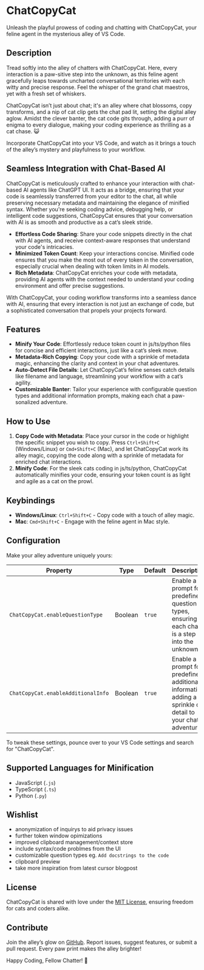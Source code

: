 # ChatCopyCat

Unleash the playful prowess of coding and chatting with ChatCopyCat, your feline agent in the mysterious alley of VS Code.

## Description

Tread softly into the alley of chatters with ChatCopyCat. Here, every interaction is a paw-sitive step into the unknown, as this feline agent gracefully leaps towards uncharted conversational territories with each witty and precise response. Feel the whisper of the grand chat maestros, yet with a fresh set of whiskers.

ChatCopyCat isn’t just about chat; it's an alley where chat blossoms, copy transforms, and a nip of cat clip gets the chat pad lit, setting the digital alley aglow. Amidst the clever banter, the cat code gits through, adding a purr of enigma to every dialogue, making your coding experience as thrilling as a cat chase. 😺

Incorporate ChatCopyCat into your VS Code, and watch as it brings a touch of the alley’s mystery and playfulness to your workflow.

## Seamless Integration with Chat-Based AI

ChatCopyCat is meticulously crafted to enhance your interaction with chat-based AI agents like ChatGPT UI. It acts as a bridge, ensuring that your code is seamlessly transferred from your editor to the chat, all while preserving necessary metadata and maintaining the elegance of minified syntax. Whether you're seeking coding advice, debugging help, or intelligent code suggestions, ChatCopyCat ensures that your conversation with AI is as smooth and productive as a cat’s sleek stride.

- **Effortless Code Sharing**: Share your code snippets directly in the chat with AI agents, and receive context-aware responses that understand your code's intricacies.
- **Minimized Token Count**: Keep your interactions concise. Minified code ensures that you make the most out of every token in the conversation, especially crucial when dealing with token limits in AI models.
- **Rich Metadata**: ChatCopyCat enriches your code with metadata, providing AI agents with the context needed to understand your coding environment and offer precise suggestions.

With ChatCopyCat, your coding workflow transforms into a seamless dance with AI, ensuring that every interaction is not just an exchange of code, but a sophisticated conversation that propels your projects forward.

## Features

- **Minify Your Code**: Effortlessly reduce token count in js/ts/python files for concise and efficient interactions, just like a cat’s sleek move.
- **Metadata-Rich Copying**: Copy your code with a sprinkle of metadata magic, enhancing the clarity and context in your chat adventures.
- **Auto-Detect File Details**: Let ChatCopyCat’s feline senses catch details like filename and language, streamlining your workflow with a cat’s agility.
- **Customizable Banter**: Tailor your experience with configurable question types and additional information prompts, making each chat a paw-sonalized adventure.

## How to Use

1. **Copy Code with Metadata**: Place your cursor in the code or highlight the specific snippet you wish to copy. Press `Ctrl+Shift+C` (Windows/Linux) or `Cmd+Shift+C` (Mac), and let ChatCopyCat work its alley magic, copying the code along with a sprinkle of metadata for enriched chat interactions.
2. **Minify Code**: For the sleek cats coding in js/ts/python, ChatCopyCat automatically minifies your code, ensuring your token count is as light and agile as a cat on the prowl.


## Keybindings

- **Windows/Linux**: `Ctrl+Shift+C` - Copy code with a touch of alley magic.
- **Mac**: `Cmd+Shift+C` - Engage with the feline agent in Mac style.

## Configuration

Make your alley adventure uniquely yours:

| Property                             | Type    | Default | Description                                              |
|--------------------------------------|---------|---------|----------------------------------------------------------|
| `ChatCopyCat.enableQuestionType`     | Boolean | `true`  | Enable a prompt for predefined question types, ensuring each chat is a step into the unknown. |
| `ChatCopyCat.enableAdditionalInfo`   | Boolean | `true`  | Enable a prompt for predefined additional information, adding a sprinkle of detail to your chat adventures. |

To tweak these settings, pounce over to your VS Code settings and search for "ChatCopyCat".

## Supported Languages for Minification

- JavaScript (`.js`)
- TypeScript (`.ts`)
- Python (`.py`)

## Wishlist
- anonymization of inquirys to aid privacy issues
- further token window opimizations
- improved clipboard management/context store
- include syntax/code problmes from the UI
- customizable question types eg. `Add docstrings to the code`
- clipboard preview
- take more inspiration from latest cursor blogpost

## License

ChatCopyCat is shared with love under the [MIT License](LICENSE.md), ensuring freedom for cats and coders alike.

## Contribute

Join the alley’s glow on [GitHub](https://github.com/jstenmark/ChatCopyCat). Report issues, suggest features, or submit a pull request. Every paw print makes the alley brighter!

Happy Coding, Fellow Chatter! 🐾